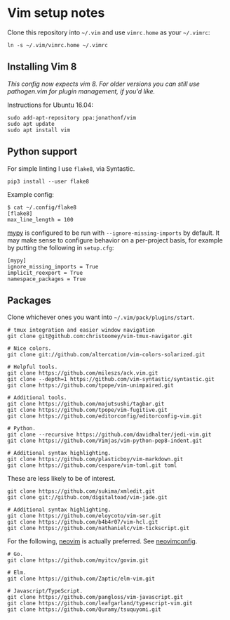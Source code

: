 # Vim setup notes

Clone this repository into `~/.vim` and use `vimrc.home` as your
`~/.vimrc`:
```
ln -s ~/.vim/vimrc.home ~/.vimrc
```

## Installing Vim 8

*This config now expects vim 8. For older versions you can still use
pathogen.vim for plugin management, if you'd like.*

Instructions for Ubuntu 16.04:
```
sudo add-apt-repository ppa:jonathonf/vim
sudo apt update
sudo apt install vim
```

## Python support

For simple linting I use `flake8`, via Syntastic.

```
pip3 install --user flake8
```

Example config:

```
$ cat ~/.config/flake8
[flake8]
max_line_length = 100
```

[mypy](http://mypy.readthedocs.io/en/latest/index.html) is configured to be run
with `--ignore-missing-imports` by default. It may make sense to configure
behavior on a per-project basis, for example by putting the following in
`setup.cfg`:

```
[mypy]
ignore_missing_imports = True
implicit_reexport = True
namespace_packages = True
```

## Packages

Clone whichever ones you want into `~/.vim/pack/plugins/start`.

```
# tmux integration and easier window navigation
git clone git@github.com:christoomey/vim-tmux-navigator.git

# Nice colors.
git clone git://github.com/altercation/vim-colors-solarized.git

# Helpful tools.
git clone https://github.com/mileszs/ack.vim.git
git clone --depth=1 https://github.com/vim-syntastic/syntastic.git
git clone https://github.com/tpope/vim-unimpaired.git

# Additional tools.
git clone https://github.com/majutsushi/tagbar.git
git clone https://github.com/tpope/vim-fugitive.git
git clone https://github.com/editorconfig/editorconfig-vim.git

# Python.
git clone --recursive https://github.com/davidhalter/jedi-vim.git
git clone https://github.com/Vimjas/vim-python-pep8-indent.git

# Additional syntax highlighting.
git clone https://github.com/plasticboy/vim-markdown.git
git clone https://github.com/cespare/vim-toml.git toml
```

These are less likely to be of interest.

```
git clone https://github.com/sukima/xmledit.git
git clone git://github.com/digitaltoad/vim-jade.git

# Additional syntax highlighting.
git clone https://github.com/eloycoto/vim-ser.git
git clone https://github.com/b4b4r07/vim-hcl.git
git clone https://github.com/nathanielc/vim-tickscript.git
```

For the following, [neovim](https://neovim.io/) is actually preferred. See
[neovimconfig](https://github.com/alex-lee/neovimconfig).

```
# Go.
git clone https://github.com/myitcv/govim.git

# Elm.
git clone https://github.com/Zaptic/elm-vim.git

# Javascript/TypeScript.
git clone https://github.com/pangloss/vim-javascript.git
git clone https://github.com/leafgarland/typescript-vim.git
git clone https://github.com/Quramy/tsuquyomi.git
```
